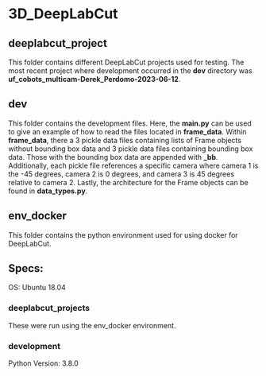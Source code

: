 # 3D_DeepLabCut
## deeplabcut_project
This folder contains different DeepLabCut projects used for testing. The most recent project where development occurred in the **dev** directory was **uf_cobots_multicam-Derek_Perdomo-2023-06-12**.

## dev 
This folder contains the development files. Here, the **main.py** can be used to give an example of how to read the files located in **frame_data**. Within **frame_data**, there a 3 pickle data files containing lists of Frame objects without bounding box data and 3 pickle data files containing bounding box data. Those with the bounding box data are appended with **_bb**. Additionally, each pickle file references a specific camera where camera 1 is the -45 degrees, camera 2 is 0 degrees, and camera 3 is 45 degrees relative to camera 2. Lastly, the architecture for the Frame objects can be found in **data_types.py**.

## env_docker
This folder contains the python environment used for using docker for DeepLabCut.

## Specs:
OS: Ubuntu 18.04

### deeplabcut_projects
These were run using the env_docker environment.

### development
Python Version: 3.8.0
